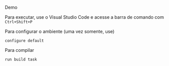 Demo

Para executar, use o Visual Studio Code e acesse a barra de comando com ``Ctrl+Shift+P``

Para configurar o ambiente (uma vez somente, use)

```
configure default
```

Para compilar

```
run build task
```
